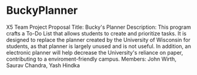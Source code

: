 # BuckyPlanner
X5 Team Project Proposal
Title: Bucky's Planner
Description: This program crafts a To-Do List that allows students to create and prioritize tasks. It is designed
to replace the planner created by the University of Wisconsin for students, as that planner is largely unused and 
is not useful. In addition, an electronic planner will help decrease the University's reliance on paper, contributing
to a enviroment-friendly campus.
Members: John Wirth, Saurav Chandra, Yash Hindka
